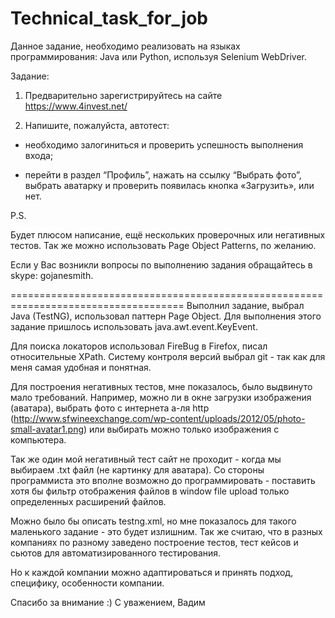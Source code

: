 # Technical_task_for_job

Данное задание, необходимо реализовать на языках программирования: Java или Python, используя Selenium WebDriver.

Задание:

1. Предварительно зарегистрируйтесь на сайте https://www.4invest.net/

2. Напишите, пожалуйста, автотест:  

* необходимо залогиниться и проверить успешность выполнения входа;

* перейти в раздел “Профиль”, нажать на ссылку “Выбрать фото”, выбрать аватарку и проверить появилась кнопка «Загрузить», или нет.

P.S.

Будет плюсом написание, ещё нескольких проверочных или негативных тестов. Так же можно использовать Page Object Patterns, по желанию.

Если у Вас возникли вопросы по выполнению задания обращайтесь в skype: gojanesmith.

====================================================================================
Выполнил задание, выбрал Java (TestNG), использовал паттерн Page Object. Для выполнения этого задание пришлось использовать java.awt.event.KeyEvent.

Для поиска локаторов использовал FireBug в Firefox, писал относительные XPath. Систему контроля версий выбрал git - так как для меня самая удобная и понятная.

Для построения негативных тестов, мне показалось, было выдвинуто мало требований. Например, можно ли в окне загрузки изображения (аватара),
выбрать фото с интернета а-ля http (http://www.sfwineexchange.com/wp-content/uploads/2012/05/photo-small-avatar1.png) или выбирать можно только
изображения с компьютера.

Так же один мой негативный тест сайт не проходит - когда мы выбираем .txt файл (не картинку для аватара).
Со стороны программиста это вполне возможно до программировать - поставить хотя бы фильтр отображения файлов в window file upload только определенных расширений файлов.

Можно было бы описать testng.xml, но мне показалось для такого маленького задание - это будет излишним.
Так же считаю, что в разных компаниях по разному заведено построение тестов, тест кейсов и сьютов для автоматизированного тестирования.

Но к каждой компании можно адаптироваться и принять подход, специфику, особенности компании.


Спасибо за внимание :) С уважением, Вадим
